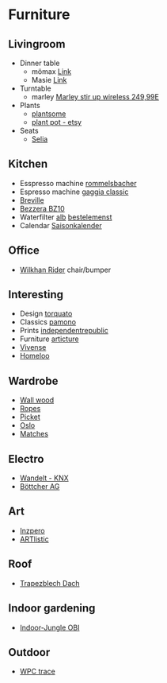 # Furniture

## Livingroom

- Dinner table
  - mömax [Link](https://www.vidarholen.net/contents/blog/?p=904)
  - Masie [Link](https://www.themasie.com/de/)
- Turntable
  - marley
    [Marley stir up wireless 249,99E](https://www.thehouseofmarley.de/stir-it-up-wireless-1.html)
- Plants
  - [plantsome](https://www.plantsome.de/)
  - [plant pot - etsy](https://www.etsy.com/listing/933513376/indoor-plant-pot-willow)
- Seats
  - [Selia](https://kavehome.com/de/de/p/selia-stuhl-mit-antikem-nussbaumfinish)

## Kitchen

- Esspresso machine
  [rommelsbacher](https://www.rommelsbacher.de/de/kaffee-espresso-center-eks-3010.html)
- Espresso machine
  [gaggia classic](https://www.gaggia.de/manual-machines/new-classic/)
- [Breville](https://www.breville.com/us/en/products/espresso/bes920.html)
- [Bezzera BZ10](https://www.coffeecircle.com/de/p/bezzera-bz10-mit-eureka-mci)
- Waterfilter
  [alb](https://alb-filter.com/collections/trinkwasserfilter/products/alb-filter-untertisch-komplett-set)
  [bestelemenst](https://bestelements.de/de)
- Calendar
  [Saisonkalender](https://www.gemuese-der-saison.de/produktseite/wandkalender-obst-und-gem%C3%BCse-der-saison)

## Office

- [Wilkhan Rider](https://shop.wilkhahn.com/Rider-Stehhilfe/205) chair/bumper

## Interesting

- Design [torquato](https://www.torquato.de/)
- Classics [pamono](https://www.pamono.de/)
- Prints
  [independentrepublic](https://www.independentrepublic.it/collections/prints/products/sacred-profane-iii-4-prints-pack)
- Furniture [articture](https://articture.com)
- [Vivense](https://www.vivense.de/)
- [Homeloo](https://homeloo.com/shop/)

## Wardrobe

- [Wall wood](https://billi.de/mca-wandregal-alwar-17006..2?srsltid=Ad5pg_F6U6x8ySHyTd6fmvAgACcPsc5r97KXzx9iibddwWLcnMTedcy9S_g)
- [Ropes](https://www.etsy.com/cart/?show_cart=7839997436&ref=listing_page)
- [Picket](https://ikarus.de/picket-wandgarderobe.html)
- [Oslo](https://ikarus.de/oslo-garderobenhaken.html)
- [Matches](https://ikarus.de/matches-wandgarderobe.html)

## Electro

- [Wandelt - KNX](https://www.elektro-wandelt.de)
- [Böttcher AG](https://www.bueromarkt-ag.de)

## Art

- [Inzpero](https://inzpero.de/)
- [ARTlistic](https://artlistic.com)

## Roof

- [Trapezblech Dach](https://www.trapezbleche.com)

## Indoor gardening

- [Indoor-Jungle OBI](https://www.obi.de/magazin/indoor-jungle)

## Outdoor

- [WPC trace](https://www.wpc-profi.com)
